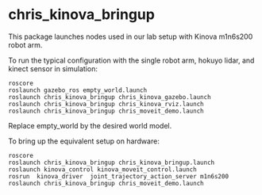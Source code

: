 chris_kinova_bringup
===================

This package launches nodes used in our lab setup with Kinova m1n6s200 robot arm.


To run the typical configuration with the single robot arm, hokuyo lidar, and kinect sensor in simulation:
```
roscore
roslaunch gazebo_ros empty_world.launch
roslaunch chris_kinova_bringup chris_kinova_gazebo.launch
roslaunch chris_kinova_bringup chris_kinova_rviz.launch
roslaunch chris_kinova_bringup chris_moveit_demo.launch

```
Replace empty_world by the desired world model.

To bring up the equivalent setup on hardware:
```
roscore
roslaunch chris_kinova_bringup chris_kinova_bringup.launch
roslaunch kinova_control kinova_moveit_control.launch
rosrun  kinova_driver  joint_trajectory_action_server m1n6s200
roslaunch chris_kinova_bringup chris_moveit_demo.launch
```
